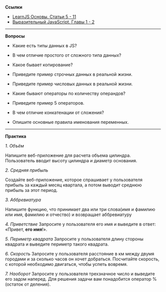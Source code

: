 **Ссылки**
- [LearnJS Основы. Статьи 5 - 11](https://learn.javascript.ru/first-steps)
- [Выразительный JavaScript. Главы 1 - 2](https://karmazzin.gitbook.io/eloquentjavascript_ru/)

____________________________

**Вопросы**
- Какие есть типы данных в JS?

- В чем отличие простого от сложного типа данных?

- Какое бывает копирование?

- Приведите пример строчных данных в реальной жизни.

- Приведите пример числовых данных в реальной жизни. 

- Какие бывают операторы по количеству операндов?

- Приведите пример 5 операторов.

- В чем отличие конкатенации от сложения?

- Опишите основные правила именования переменных.

____________________________

**Практика**

*1. Объём*

Напишите веб-приложение для расчета объема цилиндра. Пользователь вводит высоту цилиндра и диаметр основания.

*2. Средняя прибыль*

Создайте веб-приложение, которое спрашивает у пользователя прибыль за каждый месяц квартала, а потом выводит среднюю прибыль за этот период. 

*3. Аббревиатура*

Напишите функцию, что принимает два или три слова(имя и фамилию или имя, фамилию и отчество) и возвращает аббревиатуру


*4. Приветствие*
Запросите у пользователя его имя и выведите в ответ:
«Привет, **его имя**!».

*5. Периметр квадрата*
Запросите у пользователя длину стороны квадрата и выведите периметр такого квадрата.

*6. Скорость*
Запросите у пользователя расстояние в км между двумя городами и за сколько часов он хочет добраться. Посчитайте скорость, с которой необходимо двигаться, чтобы успеть вовремя.

*7. Наоборот*
Запросите у пользователя трехзначное число и выведите его задом наперед. Для решения задачи вам понадобится оператор % (остаток от деления).
